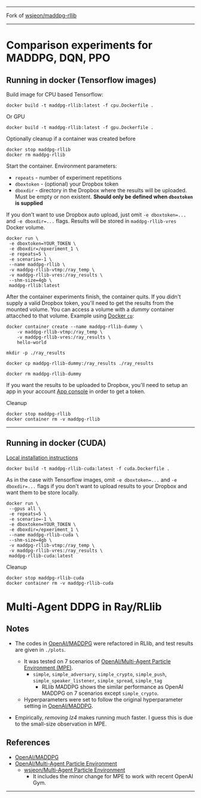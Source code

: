 ***
Fork of [wsjeon/maddpg-rllib](https://github.com/wsjeon/maddpg-rllib)
***

# Comparison experiments for MADDPG, DQN, PPO


## Running in docker (Tensorflow images)

Build image for CPU based Tensorflow:
```
docker build -t maddpg-rllib:latest -f cpu.Dockerfile .
```
Or GPU
```
docker build -t maddpg-rllib:latest -f gpu.Dockerfile .
```

Optionally cleanup if a container was created before
```
docker stop maddpg-rllib
docker rm maddpg-rllib
```
Start the container.
Environment parameters:
* `repeats` - number of experiment repetitions
* `dboxtoken` - (optional) your Dropbox token
* `dboxdir` - directory in the Dropbox where the results will be uploaded. Must be empty or non existent. **Should only be defined when `dboxtoken` is supplied**

If you don't want to use Dropbox auto upload, just omit `-e dboxtoken=...` and `-e dboxdir=...` flags. Results will be stored in `maddpg-rllib-vres` Docker volume.

```
docker run \
 -e dboxtoken=YOUR_TOKEN \
 -e dboxdir=/epxeriment_1 \
 -e repeats=5 \
 -e scenario=-1 \
 --name maddpg-rllib \
 -v maddpg-rllib-vtmp:/ray_temp \
 -v maddpg-rllib-vres:/ray_results \
 --shm-size=4gb \
 maddpg-rllib:latest
```

After the container experiments finish, the container quits. If you didn't supply a valid Dropbox token, you'll need to get the results from the mounted volume. You can access a volume with a *dummy* container attacched to that volume. Example using [Docker `cp`](https://docs.docker.com/engine/reference/commandline/cp/):
```
docker container create --name maddpg-rllib-dummy \
    -v maddpg-rllib-vtmp:/ray_temp \ 
    -v maddpg-rllib-vres:/ray_results \ 
    hello-world

mkdir -p ./ray_results  

docker cp maddpg-rllib-dummy:/ray_results ./ray_results

docker rm maddpg-rllib-dummy
```

If you want the results to be uploaded to Dropbox, you'll need to setup an app in your account [App console](https://www.dropbox.com/developers/apps) in order to get a token.

Cleanup

```
docker stop maddpg-rllib
docker container rm -v maddpg-rllib
```

---

## Running in docker (CUDA)

[Local installation instructions](./INSTALL_CUDA.md)

```
docker build -t maddpg-rllib-cuda:latest -f cuda.Dockerfile .
```

As in the case with Tensorflow images, omit `-e dboxtoken=...` and `-e dboxdir=...` flags if you don't want to upload results to your Dropbox and want them to be store locally.

```
docker run \
 --gpus all \
 -e repeats=5 \
 -e scenario=-1 \
 -e dboxtoken=YOUR_TOKEN \
 -e dboxdir=/epxeriment_1 \
 --name maddpg-rllib-cuda \
 --shm-size=4gb \
 -v maddpg-rllib-vtmp:/ray_temp \
 -v maddpg-rllib-vres:/ray_results \
 maddpg-rllib-cuda:latest
```

Cleanup
```
docker stop maddpg-rllib-cuda
docker container rm -v maddpg-rllib-cuda
```


# Multi-Agent DDPG in Ray/RLlib

## Notes
- The codes in [OpenAI/MADDPG](https://github.com/openai/maddpg) were refactored in RLlib, and test results are given in `./plots`.
    - It was tested on 7 scenarios of [OpenAI/Multi-Agent Particle Environment (MPE)](https://github.com/openai/multiagent-particle-envs).
        - `simple`, `simple_adversary`, `simple_crypto`, `simple_push`, `simple_speaker_listener`, `simple_spread`, `simple_tag`
            - RLlib MADDPG shows the similar performance as OpenAI MADDPG on 7 scenarios except `simple_crypto`. 
    - Hyperparameters were set to follow the original hyperparameter setting in [OpenAI/MADDPG](https://github.com/openai/maddpg).
    
- Empirically, *removing lz4* makes running much faster. I guess this is due to the small-size observation in MPE. 
    

## References
- [OpenAI/MADDPG](https://github.com/openai/maddpg)
- [OpenAI/Multi-Agent Particle Environment](https://github.com/openai/multiagent-particle-envs)
    - [wsjeon/Multi-Agent Particle Environment](https://github.com/wsjeon/multiagent-particle-envs)
        - It includes the minor change for MPE to work with recent OpenAI Gym.

 ***

